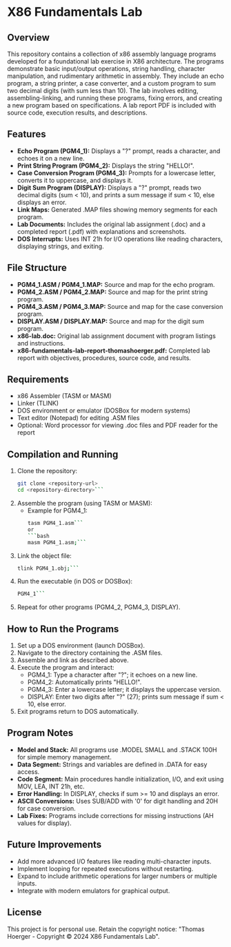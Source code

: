 # X86 Fundamentals Lab

## Overview
This repository contains a collection of x86 assembly language programs developed for a foundational lab exercise in X86 architecture. The programs demonstrate basic input/output operations, string handling, character manipulation, and rudimentary arithmetic in assembly. They include an echo program, a string printer, a case converter, and a custom program to sum two decimal digits (with sum less than 10). The lab involves editing, assembling-linking, and running these programs, fixing errors, and creating a new program based on specifications. A lab report PDF is included with source code, execution results, and descriptions.

## Features
- **Echo Program (PGM4_1):** Displays a "?" prompt, reads a character, and echoes it on a new line.
- **Print String Program (PGM4_2):** Displays the string "HELLO!".
- **Case Conversion Program (PGM4_3):** Prompts for a lowercase letter, converts it to uppercase, and displays it.
- **Digit Sum Program (DISPLAY):** Displays a "?" prompt, reads two decimal digits (sum < 10), and prints a sum message if sum < 10, else displays an error.
- **Link Maps:** Generated .MAP files showing memory segments for each program.
- **Lab Documents:** Includes the original lab assignment (.doc) and a completed report (.pdf) with explanations and screenshots.
- **DOS Interrupts:** Uses INT 21h for I/O operations like reading characters, displaying strings, and exiting.

## File Structure
- **PGM4_1.ASM / PGM4_1.MAP:** Source and map for the echo program.
- **PGM4_2.ASM / PGM4_2.MAP:** Source and map for the print string program.
- **PGM4_3.ASM / PGM4_3.MAP:** Source and map for the case conversion program.
- **DISPLAY.ASM / DISPLAY.MAP:** Source and map for the digit sum program.
- **x86-lab.doc:** Original lab assignment document with program listings and instructions.
- **x86-fundamentals-lab-report-thomashoerger.pdf:** Completed lab report with objectives, procedures, source code, and results.

## Requirements
- x86 Assembler (TASM or MASM)
- Linker (TLINK)
- DOS environment or emulator (DOSBox for modern systems)
- Text editor (Notepad) for editing .ASM files
- Optional: Word processor for viewing .doc files and PDF reader for the report

## Compilation and Running
1. Clone the repository:
	```bash
	git clone <repository-url>
	cd <repository-directory>```
2. Assemble the program (using TASM or MASM):
	- Example for PGM4_1:
		```bash
		tasm PGM4_1.asm```
		or
		```bash
		masm PGM4_1.asm;```
3. Link the object file:
	```bash
	tlink PGM4_1.obj;```
4. Run the executable (in DOS or DOSBox):
	```bash
	PGM4_1```
5. Repeat for other programs (PGM4_2, PGM4_3, DISPLAY).

## How to Run the Programs
1. Set up a DOS environment (launch DOSBox).
2. Navigate to the directory containing the .ASM files.
3. Assemble and link as described above.
4. Execute the program and interact:
	- PGM4_1: Type a character after "?"; it echoes on a new line.
	- PGM4_2: Automatically prints "HELLO!".
	- PGM4_3: Enter a lowercase letter; it displays the uppercase version.
	- DISPLAY: Enter two digits after "?" (27); prints sum message if sum < 10, else error.
5. Exit programs return to DOS automatically.

## Program Notes
- **Model and Stack:** All programs use .MODEL SMALL and .STACK 100H for simple memory management.
- **Data Segment:** Strings and variables are defined in .DATA for easy access.
- **Code Segment:** Main procedures handle initialization, I/O, and exit using MOV, LEA, INT 21h, etc.
- **Error Handling:** In DISPLAY, checks if sum >= 10 and displays an error.
- **ASCII Conversions:** Uses SUB/ADD with '0' for digit handling and 20H for case conversion.
- **Lab Fixes:** Programs include corrections for missing instructions (AH values for display).

## Future Improvements
- Add more advanced I/O features like reading multi-character inputs.
- Implement looping for repeated executions without restarting.
- Expand to include arithmetic operations for larger numbers or multiple inputs.
- Integrate with modern emulators for graphical output.

## License
This project is for personal use. Retain the copyright notice: "Thomas Hoerger - Copyright © 2024 X86 Fundamentals Lab".